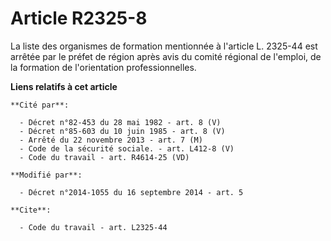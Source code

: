 # Article R2325-8

La liste des organismes de formation mentionnée à l'article L. 2325-44 est arrêtée par le préfet de région après avis du
comité régional de l'emploi, de la formation de l'orientation professionnelles.

**Liens relatifs à cet article**

	**Cité par**:

	  - Décret n°82-453 du 28 mai 1982 - art. 8 (V)
	  - Décret n°85-603 du 10 juin 1985 - art. 8 (V)
	  - Arrêté du 22 novembre 2013 - art. 7 (M)
	  - Code de la sécurité sociale. - art. L412-8 (V)
	  - Code du travail - art. R4614-25 (VD)

	**Modifié par**:

	  - Décret n°2014-1055 du 16 septembre 2014 - art. 5

	**Cite**:

	  - Code du travail - art. L2325-44
